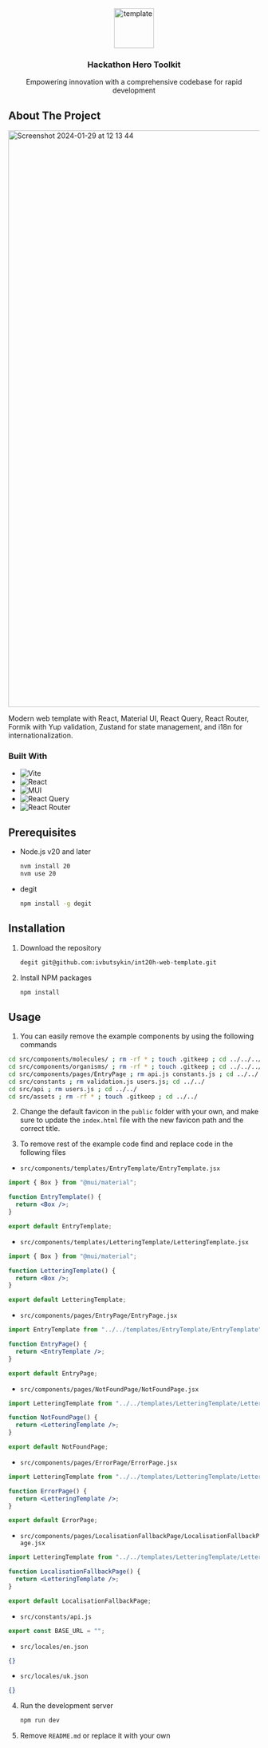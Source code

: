 <div align="center">
  <a href="https://github.com/ivbutsykin/int20h-web-template">
    <img width="80" height="80" src="https://img.icons8.com/color/80/template.png" alt="template"/>
  </a>

<h3 align="center">Hackathon Hero Toolkit</h3>

  <p align="center">
    Empowering innovation with a comprehensive codebase for rapid development
  </p>
</div>

## About The Project

<img width="1156" alt="Screenshot 2024-01-29 at 12 13 44" src="https://github.com/ivbutsykin/int20h-web-template/assets/42767822/c718f88c-e007-494f-8b81-c97b3d1de3b2">

Modern web template with React, Material UI, React Query, React Router, Formik with Yup validation, Zustand for state management, and i18n for internationalization.

### Built With

- ![Vite](https://img.shields.io/badge/vite-%23646CFF.svg?style=for-the-badge&logo=vite&logoColor=white)
- ![React](https://img.shields.io/badge/react-%2320232a.svg?style=for-the-badge&logo=react&logoColor=%2361DAFB)
- ![MUI](https://img.shields.io/badge/MUI-%230081CB.svg?style=for-the-badge&logo=mui&logoColor=white)
- ![React Query](https://img.shields.io/badge/-React%20Query-FF4154?style=for-the-badge&logo=react%20query&logoColor=white)
- ![React Router](https://img.shields.io/badge/React_Router-CA4245?style=for-the-badge&logo=react-router&logoColor=white)

## Prerequisites

- Node.js v20 and later

  ```sh
  nvm install 20
  nvm use 20
  ```

- degit
  ```sh
  npm install -g degit
  ```

## Installation

1. Download the repository
   ```sh
   degit git@github.com:ivbutsykin/int20h-web-template.git
   ```
2. Install NPM packages
   ```sh
   npm install
   ```

## Usage

1. You can easily remove the example components by using the following commands

```sh
cd src/components/molecules/ ; rm -rf * ; touch .gitkeep ; cd ../../../
cd src/components/organisms/ ; rm -rf * ; touch .gitkeep ; cd ../../../
cd src/components/pages/EntryPage ; rm api.js constants.js ; cd ../../../../
cd src/constants ; rm validation.js users.js; cd ../../
cd src/api ; rm users.js ; cd ../../
cd src/assets ; rm -rf * ; touch .gitkeep ; cd ../../
```

2. Change the default favicon in the `public` folder with your own, and make sure to update the `index.html` file with the new favicon path and the correct title.

3. To remove rest of the example code find and replace code in the following files

- `src/components/templates/EntryTemplate/EntryTemplate.jsx`

```jsx
import { Box } from "@mui/material";

function EntryTemplate() {
  return <Box />;
}

export default EntryTemplate;
```

- `src/components/templates/LetteringTemplate/LetteringTemplate.jsx`

```jsx
import { Box } from "@mui/material";

function LetteringTemplate() {
  return <Box />;
}

export default LetteringTemplate;
```

- `src/components/pages/EntryPage/EntryPage.jsx`

```jsx
import EntryTemplate from "../../templates/EntryTemplate/EntryTemplate";

function EntryPage() {
  return <EntryTemplate />;
}

export default EntryPage;
```

- `src/components/pages/NotFoundPage/NotFoundPage.jsx`

```jsx
import LetteringTemplate from "../../templates/LetteringTemplate/LetteringTemplate";

function NotFoundPage() {
  return <LetteringTemplate />;
}

export default NotFoundPage;
```

- `src/components/pages/ErrorPage/ErrorPage.jsx`

```jsx
import LetteringTemplate from "../../templates/LetteringTemplate/LetteringTemplate";

function ErrorPage() {
  return <LetteringTemplate />;
}

export default ErrorPage;
```

- `src/components/pages/LocalisationFallbackPage/LocalisationFallbackPage.jsx`

```jsx
import LetteringTemplate from "../../templates/LetteringTemplate/LetteringTemplate";

function LocalisationFallbackPage() {
  return <LetteringTemplate />;
}

export default LocalisationFallbackPage;
```

- `src/constants/api.js`

```js
export const BASE_URL = "";
```

- `src/locales/en.json`

```json
{}
```

- `src/locales/uk.json`

```json
{}
```

4. Run the development server

   ```sh
   npm run dev
   ```

5. Remove `README.md` or replace it with your own
